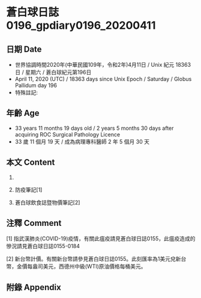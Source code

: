 # 蒼白球日誌0196_gpdiary0196_20200411 #

## 日期 Date ##

* 世界協調時間2020年(中華民國109年，令和2年)4月11日 / Unix 紀元 18363 日 / 星期六 / 蒼白球紀元第196日
* April 11, 2020 (UTC) / 18363 days since Unix Epoch / Saturday / Globus Pallidum day 196
* 特殊註記:

## 年齡 Age ##

* 33 years 11 months 19 days old / 2 years 5 months 30 days after acquiring ROC Surgical Pathology Licence
* 33 歲 11 個月 19 天 / 成為病理專科醫師 2 年 5 個月 30 天

## 本文 Content ##

1. 

    
2. 防疫筆記[1]

    
3. 蒼白球飲食誌暨物價筆記[2]

    

## 注釋 Comment ##

[1] 指武漢肺炎(COVID-19)疫情，有關此瘟疫請見蒼白球日誌0155，此瘟疫造成的慘況請見蒼白球日誌0155-0184


[2] 新台幣計價。有關新台幣請參見蒼白球日誌0155。此刻匯率為1美元兌新台幣，金價每盎司美元，西德州中級(WTI)原油價格每桶美元。



## 附錄 Appendix ##

